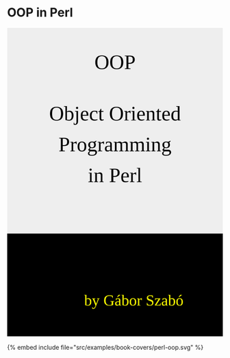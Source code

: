 # OOP in Perl

![OOP in Perl](../examples/book-covers/perl-oop.svg)

{% embed include file="src/examples/book-covers/perl-oop.svg" %}


